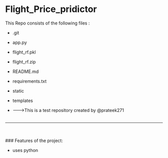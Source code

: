 # Flight_Price_pridictor
This Repo consists of the following files :
- .git
- app.py
- flight_rf.pkl
- flight_rf.zip
- README.md
- requirements.txt
- static
- templates




- --->This is a test repository created by @prateek271
<br><br>
---
<br><br>###	Features of the project:
<br>


- uses python